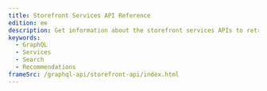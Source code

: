 ```yaml
---
title: Storefront Services API Reference
edition: ee
description: Get information about the storefront services APIs to retrieve product and catalog data to create storefront experiences.
keywords:
  - GraphQL
  - Services
  - Search
  - Recommendations
frameSrc: /graphql-api/storefront-api/index.html
---
```

